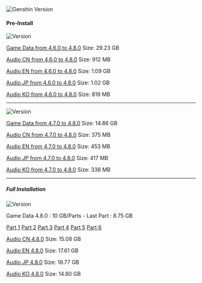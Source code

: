 ![Genshin Version](https://img.shields.io/badge/4.8.0-Update-green?style=for-the-badge)
  
#### Pre-Install
![Version](https://img.shields.io/badge/4.6.0%20to%204.8.0-Update-red?style=for-the-badge)
 
 [Game Data from 4.6.0 to 4.8.0](https://autopatchhk.yuanshen.com/client_app/update/hk4e_global/game_4.6.0_4.8.0_hdiff_glbymjcdFUJUkjaj.zip) Size: 29.23 GB
  
 [Audio CN from 4.6.0 to 4.8.0](https://autopatchhk.yuanshen.com/client_app/update/hk4e_global/audio_zh-cn_4.6.0_4.8.0_hdiff_TqEURkOKyCJnpLhD.zip) Size: 912 MB
  
 [Audio EN from 4.6.0 to 4.8.0](https://autopatchhk.yuanshen.com/client_app/update/hk4e_global/audio_en-us_4.6.0_4.8.0_hdiff_AFapvvrqGdvNUglt.zip) Size: 1.09 GB
  
 [Audio JP from 4.6.0 to 4.8.0](https://autopatchhk.yuanshen.com/client_app/update/hk4e_global/audio_ja-jp_4.6.0_4.8.0_hdiff_jcwUMAzUnBmCDrEt.zip) Size: 1.02 GB
  
 [Audio KO from 4.6.0 to 4.8.0](https://autopatchhk.yuanshen.com/client_app/update/hk4e_global/audio_ko-kr_4.6.0_4.8.0_hdiff_dDPSxPwdcwUcIMsl.zip) Size: 819 MB
  
<hr>

![Version](https://img.shields.io/badge/4.7.0%20to%204.8.0-Update-blue?style=for-the-badge)

 [Game Data from 4.7.0 to 4.8.0]( https://autopatchhk.yuanshen.com/client_app/update/hk4e_global/game_4.7.0_4.8.0_hdiff_WCGypepmldFKYWmS.zip) Size: 14.86 GB
  
 [Audio CN from 4.7.0 to 4.8.0](https://autopatchhk.yuanshen.com/client_app/update/hk4e_global/audio_zh-cn_4.7.0_4.8.0_hdiff_XunTGFzRehXbdfBM.zip) Size: 375 MB
  
 [Audio EN from 4.7.0 to 4.8.0](https://autopatchhk.yuanshen.com/client_app/update/hk4e_global/audio_en-us_4.7.0_4.8.0_hdiff_iRPQrRliVLmISmPj.zip) Size: 453 MB
  
 [Audio JP from 4.7.0 to 4.8.0](https://autopatchhk.yuanshen.com/client_app/update/hk4e_global/audio_ja-jp_4.7.0_4.8.0_hdiff_TpngPXQdYNIqGmBB.zip) Size: 417 MB
  
 [Audio KO from 4.7.0 to 4.8.0](https://autopatchhk.yuanshen.com/client_app/update/hk4e_global/audio_ko-kr_4.7.0_4.8.0_hdiff_VAmyxLulAOgLBfEQ.zip) Size: 338 MB
   
 <hr> 
  
##### Full Installation
![Version](https://img.shields.io/badge/Full-Update-gold?style=for-the-badge)

 Game Data 4.8.0 : 10 GB/Parts - Last Part : 8.75 GB
 
 [Part 1](https://autopatchhk.yuanshen.com/client_app/download/pc_zip/20240705190845_sEVV7ebRBuMrOheE/GenshinImpact_4.8.0.zip.001)
 [Part 2](https://autopatchhk.yuanshen.com/client_app/download/pc_zip/20240705190845_sEVV7ebRBuMrOheE/GenshinImpact_4.8.0.zip.002)
 [Part 3](https://autopatchhk.yuanshen.com/client_app/download/pc_zip/20240705190845_sEVV7ebRBuMrOheE/GenshinImpact_4.8.0.zip.003)
 [Part 4](https://autopatchhk.yuanshen.com/client_app/download/pc_zip/20240705190845_sEVV7ebRBuMrOheE/GenshinImpact_4.8.0.zip.004)
 [Part 5](https://autopatchhk.yuanshen.com/client_app/download/pc_zip/20240705190845_sEVV7ebRBuMrOheE/GenshinImpact_4.8.0.zip.005)
 [Part 6](https://autopatchhk.yuanshen.com/client_app/download/pc_zip/20240705190845_sEVV7ebRBuMrOheE/GenshinImpact_4.8.0.zip.006)

 [Audio CN 4.8.0](https://autopatchhk.yuanshen.com/client_app/download/pc_zip/20240705190845_sEVV7ebRBuMrOheE/Audio_Chinese_4.8.0.zip) Size: 15.08 GB
 
 [Audio EN 4.8.0](https://autopatchhk.yuanshen.com/client_app/download/pc_zip/20240705190845_sEVV7ebRBuMrOheE/Audio_English(US)_4.8.0.zip) Size: 17.61 GB
 
 [Audio JP 4.8.0](https://autopatchhk.yuanshen.com/client_app/download/pc_zip/20240705190845_sEVV7ebRBuMrOheE/Audio_Japanese_4.8.0.zip) Size: 19.77 GB
 
 [Audio KO 4.8.0](https://autopatchhk.yuanshen.com/client_app/download/pc_zip/20240705190845_sEVV7ebRBuMrOheE/Audio_Korean_4.8.0.zip) Size: 14.80 GB
